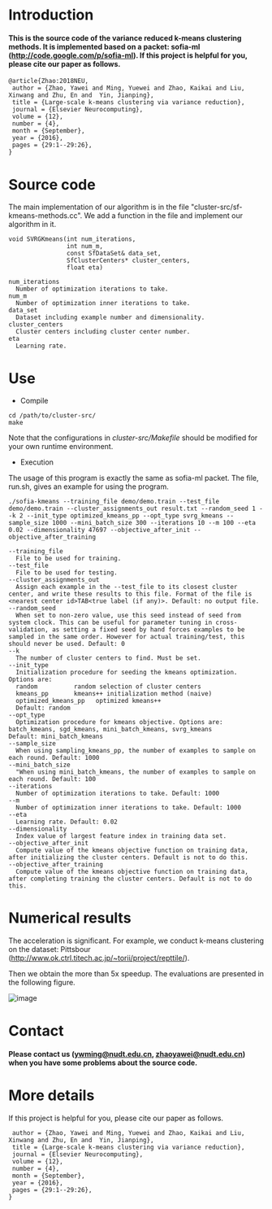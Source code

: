# Introduction
#### This is the source code of the variance reduced k-means clustering methods. It is implemented based on a packet: sofia-ml (http://code.google.com/p/sofia-ml). If this project is helpful for you, please cite our paper as follows.
``` 
@article{Zhao:2018NEU,
 author = {Zhao, Yawei and Ming, Yuewei and Zhao, Kaikai and Liu, Xinwang and Zhu, En and  Yin, Jianping},
 title = {Large-scale k-means clustering via variance reduction},
 journal = {Elsevier Neurocomputing},
 volume = {12},
 number = {4},
 month = {September},
 year = {2016},
 pages = {29:1--29:26},
}
```

# Source code

The main implementation of our algorithm is in the file "cluster-src/sf-kmeans-methods.cc". We add a function in the file and implement our algorithm in it.
```
void SVRGKmeans(int num_iterations,
                int num_m,
                const SfDataSet& data_set,
                SfClusterCenters* cluster_centers,
                float eta)
```
```
num_iterations
  Number of optimization iterations to take.
num_m
  Number of optimization inner iterations to take.
data_set
  Dataset including example number and dimensionality.
cluster_centers
  Cluster centers including cluster center number.
eta
  Learning rate.
```
# Use

* Compile
```
cd /path/to/cluster-src/
make
```
Note that the configurations in *cluster-src/Makefile* should be modified for your own runtime environment. 

* Execution

The usage of this program is exactly the same as sofia-ml packet. The file, run.sh, gives an example for using the program. 
```
./sofia-kmeans --training_file demo/demo.train --test_file demo/demo.train --cluster_assignments_out result.txt --random_seed 1 --k 2 --init_type optimized_kmeans_pp --opt_type svrg_kmeans --sample_size 1000 --mini_batch_size 300 --iterations 10 --m 100 --eta 0.02 --dimensionality 47697 --objective_after_init --objective_after_training
```
```
--training_file
  File to be used for training.
--test_file
  File to be used for testing.
--cluster_assignments_out
  Assign each example in the --test_file to its closest cluster center, and write these results to this file. Format of the file is <nearest center id>TAB<true label (if any)>. Default: no output file.
--random_seed
  When set to non-zero value, use this seed instead of seed from system clock. This can be useful for parameter tuning in cross-validation, as setting a fixed seed by hand forces examples to be sampled in the same order. However for actual training/test, this should never be used. Default: 0
--k
  The number of cluster centers to find. Must be set.
--init_type
  Initialization procedure for seeding the kmeans optimization. Options are:
  random          random selection of cluster centers
  kmeans_pp       kmeans++ initialization method (naive)
  optimized_kmeans_pp   optimized kmeans++
  Default: random
--opt_type
  Optimization procedure for kmeans objective. Options are: batch_kmeans, sgd_kmeans, mini_batch_kmeans, svrg_kmeans
Default: mini_batch_kmeans
--sample_size
  When using sampling_kmeans_pp, the number of examples to sample on each round. Default: 1000
--mini_batch_size
  "When using mini_batch_kmeans, the number of examples to sample on each round. Default: 100
--iterations
  Number of optimization iterations to take. Default: 1000
--m
  Number of optimization inner iterations to take. Default: 1000
--eta
  Learning rate. Default: 0.02
--dimensionality
  Index value of largest feature index in training data set.
--objective_after_init
  Compute value of the kmeans objective function on training data, after initializing the cluster centers. Default is not to do this.
--objective_after_training
  Compute value of the kmeans objective function on training data, after completing training the cluster centers. Default is not to do this.
```

# Numerical results
The acceleration is significant. For example, we conduct k-means clustering on the dataset: Pittsbour (http://www.ok.ctrl.titech.ac.jp/~torii/project/repttile/).

Then we obtain the more than 5x speedup. The evaluations are presented in the following figure.

 ![image](https://github.com/YaweiZhao/VRKM_sofia-ml/blob/master/images/figure_cp_pitts-1.png)


# Contact
#### Please contact us (ywming@nudt.edu.cn, zhaoyawei@nudt.edu.cn) when you have some problems about the source code.

# More details
If this project is helpful for you, please cite our paper as follows.
```@article{Zhao:2018NEU,
 author = {Zhao, Yawei and Ming, Yuewei and Zhao, Kaikai and Liu, Xinwang and Zhu, En and  Yin, Jianping},
 title = {Large-scale k-means clustering via variance reduction},
 journal = {Elsevier Neurocomputing},
 volume = {12},
 number = {4},
 month = {September},
 year = {2016},
 pages = {29:1--29:26},
}
```
